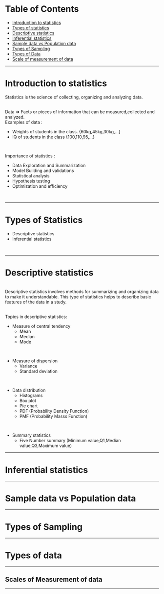# Table of Contents

- [Introduction to statistics](#introduction-to-statistics)
- [Types of statistics](#types-of-statistics)
- [Descriptive statistics](#descriptive-statistics)
- [Inferential statistics](#inferential-statistics)
- [Sample data vs Population data](#sample-data-vs-population-data)
- [Types of Sampling](#types-of-sampling)
- [Types of Data](#types-of-data)
- [Scale of measurement of data](#scales-of-measurement-of-data)

---

# Introduction to statistics
Statistics is the science of collecting, organizing and analyzing data. <br><br>

Data => Facts or pieces of information that can be measured,collected and analyzed.    
Examples of data : 
- Weights of students in the class. {60kg,45kg,30kg,...}
- IQ of students in the class {100,110,95,...}

<br>

Importance of statistics : 
- Data Exploration and Summarization
- Model Building and validations
- Statistical analysis
- Hypothesis testing
- Optimization and efficiency
<br>

---

# Types of Statistics

- Descriptive statistics 
- Inferential statistics
  
<br>

---

# Descriptive statistics
<br>
Descriptive statistics involves methods for summarizing and organizing data to make it understandable. This type of statistics helps to describe basic features of the data in a study.
<br><br>

Topics in descriptive statistics:
- Measure of central tendency
  - Mean
  - Median
  - Mode
<br>

- Measure of dispersion
  - Variance
  - Standard deviation
<br>

- Data distribution
  - Histograms
  - Box plot
  - Pie chart
  - PDF (Probability Density Function)
  - PMF (Probability Masss Function)
<br>

- Summary statistics
  - Five Number summary (Minimum value,Q1,Median value,Q3,Maximum value)

---

# Inferential statistics

---

# Sample data vs Population data

---

# Types of Sampling

---

# Types of data

---

## Scales of Measurement of data

---
